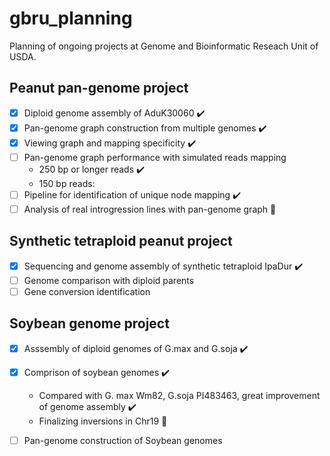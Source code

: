 # gbru_planning
Planning of ongoing projects at Genome and Bioinformatic Reseach Unit of USDA.

## Peanut pan-genome project
- [x] Diploid genome assembly of AduK30060 :heavy_check_mark:
- [x] Pan-genome graph construction from multiple genomes :heavy_check_mark:
- [x] Viewing graph and mapping specificity :heavy_check_mark:
- [ ] Pan-genome graph performance with simulated reads mapping
   - 250 bp or longer reads :heavy_check_mark:
   - 150 bp reads: 
- [ ] Pipeline for identification of unique node mapping  :heavy_check_mark:
- [ ] Analysis of real introgression lines with pan-genome graph :flight_departure:

## Synthetic tetraploid peanut project
- [x] Sequencing and genome assembly of synthetic tetraploid IpaDur :heavy_check_mark:
- [ ] Genome comparison with diploid parents 
- [ ] Gene conversion identification

## Soybean genome project
- [x] Asssembly of diploid genomes of G.max and G.soja :heavy_check_mark:
- [x] Comprison of soybean genomes :heavy_check_mark:
  - Compared with G. max Wm82, G.soja PI483463, great improvement of genome assembly :heavy_check_mark:
  - Finalizing inversions in Chr19 :flight_departure:
- [ ] Pan-genome construction of Soybean genomes



